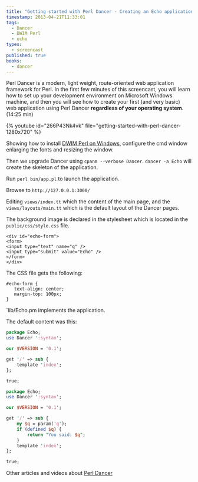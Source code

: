 ```yaml
---
title: "Getting started with Perl Dancer - Creating an Echo application"
timestamp: 2013-04-21T11:33:01
tags:
  - Dancer
  - DWIM Perl
  - echo
types:
  - screencast
published: true
books:
  - dancer
---
```



Perl Dancer is a modern, light weight, route-oriented web application framework for Perl. In the first few minutes of this screencast,
you will learn how to set up your development environment on Microsoft Windows machine, and then you will see how to create your
first (and very basic) web application using Perl Dancer <b>regardless of your operating system</b>. (14:25 min)


{% youtube id="266P43Nk4vk" file="getting-started-with-perl-dancer-1280x720" %}

<div id="text">

Showing how to install [DWIM Perl on Windows](/dwimperl),
configure the cmd window enlarging the fonts and resizing the window.

Then we upgrade Dancer using `cpanm --verbose Dancer`.
`dancer -a Echo` will create the skeleton of the application.


Run `perl bin/app.pl` to launch the application.

Browse to `http://127.0.0.1:3000/`

Editing `views/index.tt` which the content of the main page,  and the `views/layouts/main.tt`
which is the default layout of the Dancer pages.


The background image is declared in the stylesheet which is located in the `public/css/style.css` file.


```
<div id="echo-form">
<form>
<input type="text" name="q" />
<input type="submit" value="Echo" />
</form>
</div>
```


The CSS file gets the following:

```
#echo-form {
   text-align: center;
   margin-top: 100px;
}
```


`lib/Echo.pm</li> implements the application.

The default content was this:

```perl
package Echo;
use Dancer ':syntax';

our $VERSION = '0.1';

get '/' => sub {
    template 'index';
};

true;
```


```perl
package Echo;
use Dancer ':syntax';

our $VERSION = '0.1';

get '/' => sub {
    my $q = param('q');
    if (defined $q) {
        return "You said: $q";
    }
    template 'index';
};

true;
```


Other articles and videos about [Perl Dancer](/dancer)
</div>
